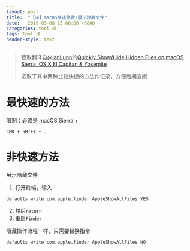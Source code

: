 ```yaml
---
layout: post
title:  "【译】macOS快速隐藏/展示隐藏文件"
date:   2019-03-08 15:00:00 +0800
categories: tool 译
tags: tool 译
header-style: text
---
```



>
> 截取翻译自[@lanLunn](https://twitter.com/IanLunn/)的[Quickly Show/Hide Hidden Files on macOS Sierra, OS X El Capitan & Yosemite](https://ianlunn.co.uk/articles/quickly-showhide-hidden-files-mac-os-x-mavericks/)
>
> 选取了其中两种比较快捷的方法作记录，方便后期查阅

# 最快速的方法

限制：必须是 macOS Sierra +

`CMD + SHIFT + .`


# 非快速方法

展示隐藏文件

1.  打开终端，输入
```shell
defaults write com.apple.finder AppleShowAllFiles YES
```
2.  然后`return`
3.  重启`Finder`

隐藏操作流程一样，只需要替换指令
```shell
defaults write com.apple.finder AppleShowAllFiles NO
```
